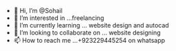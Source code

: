 - 👋 Hi, I’m @Sohail
- 👀 I’m interested in ...freelancing
- 🌱 I’m currently learning ... website design and autocad
- 💞️ I’m looking to collaborate on ... website designing
- 📫 How to reach me ...+923229445254 on whatsapp

<!---
pofwah12/pofwah12 is a ✨ special ✨ repository because its `README.md` (this file) appears on your GitHub profile.
You can click the Preview link to take a look at your changes.
--->
